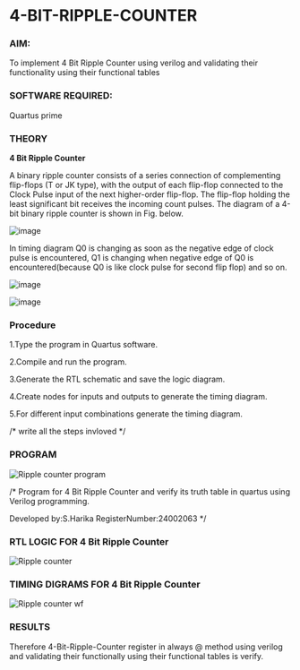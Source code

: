 # 4-BIT-RIPPLE-COUNTER

### **AIM:**

To implement  4 Bit Ripple Counter using verilog and validating their functionality using their functional tables

### **SOFTWARE REQUIRED:**

Quartus prime

### **THEORY**

**4 Bit Ripple Counter**

A binary ripple counter consists of a series connection of complementing flip-flops (T or JK type), with the output of each flip-flop connected to the Clock Pulse input of the next higher-order flip-flop. The flip-flop holding the least significant bit receives the incoming count pulses. The diagram of a 4-bit binary ripple counter is shown in Fig. below.

![image](https://github.com/naavaneetha/4-BIT-RIPPLE-COUNTER/assets/154305477/cb4b74d4-31ab-4359-95d0-d22e67daba13)

In timing diagram Q0 is changing as soon as the negative edge of clock pulse is encountered, Q1 is changing when negative edge of Q0 is encountered(because Q0 is like clock pulse for second flip flop) and so on.

![image](https://github.com/naavaneetha/4-BIT-RIPPLE-COUNTER/assets/154305477/a573a7d6-014e-4e54-93e6-e2ac9530960b)

![image](https://github.com/naavaneetha/4-BIT-RIPPLE-COUNTER/assets/154305477/85e1958a-2fc1-49bb-9a9f-d58ccbf3663c)

### **Procedure**

1.Type the program in Quartus software.

2.Compile and run the program.

3.Generate the RTL schematic and save the logic diagram.

4.Create nodes for inputs and outputs to generate the timing diagram.

5.For different input combinations generate the timing diagram.

/* write all the steps invloved */

### **PROGRAM**
![Ripple counter program](https://github.com/user-attachments/assets/76c1196a-a0cc-4fda-bfa6-3466431397ff)

/* Program for 4 Bit Ripple Counter and verify its truth table in quartus using Verilog programming.

 Developed by:S.Harika
 RegisterNumber:24002063
*/

### **RTL LOGIC FOR 4 Bit Ripple Counter**
![Ripple counter](https://github.com/user-attachments/assets/7b89606a-3300-44c5-8aef-520c361c7616)


### **TIMING DIGRAMS FOR 4 Bit Ripple Counter**
![Ripple counter wf](https://github.com/user-attachments/assets/19af4493-2b77-4348-b529-4d7513a10fd8)

### **RESULTS**
Therefore 4-Bit-Ripple-Counter register in always @ method using verilog and validating their functionally using their functional tables is verify.
